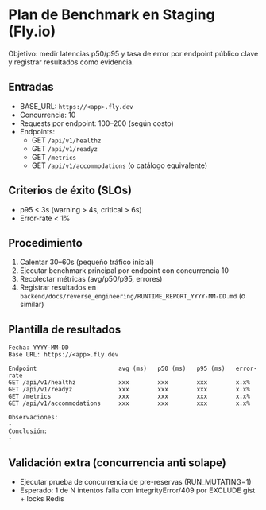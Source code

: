 # Plan de Benchmark en Staging (Fly.io)

Objetivo: medir latencias p50/p95 y tasa de error por endpoint público clave y registrar resultados como evidencia.

## Entradas
- BASE_URL: `https://<app>.fly.dev`
- Concurrencia: 10
- Requests por endpoint: 100–200 (según costo)
- Endpoints:
  - GET `/api/v1/healthz`
  - GET `/api/v1/readyz`
  - GET `/metrics`
  - GET `/api/v1/accommodations` (o catálogo equivalente)

## Criterios de éxito (SLOs)
- p95 < 3s (warning > 4s, critical > 6s)
- Error-rate < 1%

## Procedimiento
1) Calentar 30–60s (pequeño tráfico inicial)
2) Ejecutar benchmark principal por endpoint con concurrencia 10
3) Recolectar métricas (avg/p50/p95, errores)
4) Registrar resultados en `backend/docs/reverse_engineering/RUNTIME_REPORT_YYYY-MM-DD.md` (o similar)

## Plantilla de resultados

```
Fecha: YYYY-MM-DD
Base URL: https://<app>.fly.dev

Endpoint                       avg (ms)   p50 (ms)   p95 (ms)   error-rate
GET /api/v1/healthz            xxx        xxx        xxx        x.x%
GET /api/v1/readyz             xxx        xxx        xxx        x.x%
GET /metrics                   xxx        xxx        xxx        x.x%
GET /api/v1/accommodations     xxx        xxx        xxx        x.x%

Observaciones:
-
Conclusión:
-
```

## Validación extra (concurrencia anti solape)
- Ejecutar prueba de concurrencia de pre-reservas (RUN_MUTATING=1)
- Esperado: 1 de N intentos falla con IntegrityError/409 por EXCLUDE gist + locks Redis
